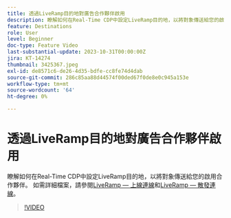```yaml
---
title: 透過LiveRamp目的地對廣告合作夥伴啟用
description: 瞭解如何在Real-Time CDP中設定LiveRamp目的地，以將對象傳送給您的啟用合作夥伴。
feature: Destinations
role: User
level: Beginner
doc-type: Feature Video
last-substantial-update: 2023-10-31T00:00:00Z
jira: KT-14274
thumbnail: 3425367.jpeg
exl-id: de8571c6-de26-4d35-bdfe-cc8fe74d4dab
source-git-commit: 286c85aa88d44574f00ded67f0de8e0c945a153e
workflow-type: tm+mt
source-wordcount: '64'
ht-degree: 0%

---
```


# 透過LiveRamp目的地對廣告合作夥伴啟用

瞭解如何在Real-Time CDP中設定LiveRamp目的地，以將對象傳送給您的啟用合作夥伴。 如需詳細檔案，請參閱[LiveRamp — 上線連線](https://experienceleague.adobe.com/docs/experience-platform/destinations/catalog/advertising/liveramp-onboarding.html?lang=zh-Hant)和[LiveRamp — 散發連線](https://experienceleague.adobe.com/docs/experience-platform/destinations/catalog/advertising/liveramp-distribution.html?lang=zh-Hant)。

>[!VIDEO](https://video.tv.adobe.com/v/3425367/?learn=on&enablevpops)
